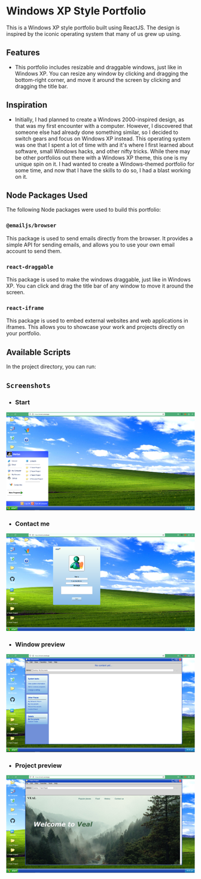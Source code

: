 # Windows XP Style Portfolio

This is a Windows XP style portfolio built using ReactJS. The design is inspired by the iconic operating system that many of us grew up using.

## Features

- This portfolio includes resizable and draggable windows, just like in Windows XP. You can resize any window by clicking and dragging the bottom-right corner, and move it around the screen by clicking and dragging the title bar.

## Inspiration

- Initially, I had planned to create a Windows 2000-inspired design, as that was my first encounter with a computer. However, I discovered that someone else had already done something similar, so I decided to switch gears and focus on Windows XP instead. This operating system was one that I spent a lot of time with and it's where I first learned about software, small Windows hacks, and other nifty tricks. While there may be other portfolios out there with a Windows XP theme, this one is my unique spin on it. I had wanted to create a Windows-themed portfolio for some time, and now that I have the skills to do so, I had a blast working on it.

## Node Packages Used

The following Node packages were used to build this portfolio:

### `@emailjs/browser`

This package is used to send emails directly from the browser. It provides a simple API for sending emails, and allows you to use your own email account to send them.

### `react-draggable`

This package is used to make the windows draggable, just like in Windows XP. You can click and drag the title bar of any window to move it around the screen.

### `react-iframe`

This package is used to embed external websites and web applications in iframes. This allows you to showcase your work and projects directly on your portfolio.

## Available Scripts

In the project directory, you can run:

## `Screenshots`

- ### Start

![Start](https://github.com/Stef14-bit/Portfolio/blob/main/portfolio_screen1.png?raw=true)

- ### Contact me

![Start](https://github.com/Stef14-bit/Portfolio/blob/main/portfolio_screen3.png?raw=true)

- ### Window preview

![Start](https://github.com/Stef14-bit/Portfolio/blob/main/portfolio_screen4.png?raw=true)

- ### Project preview

![Start](https://github.com/Stef14-bit/Portfolio/blob/main/portfolio_screenshot2.png?raw=true)
